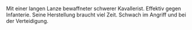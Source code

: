 Mit einer langen Lanze bewaffneter schwerer Kavallerist. Effektiv gegen Infanterie. Seine Herstellung braucht viel Zeit. Schwach im Angriff und bei der Verteidigung.
